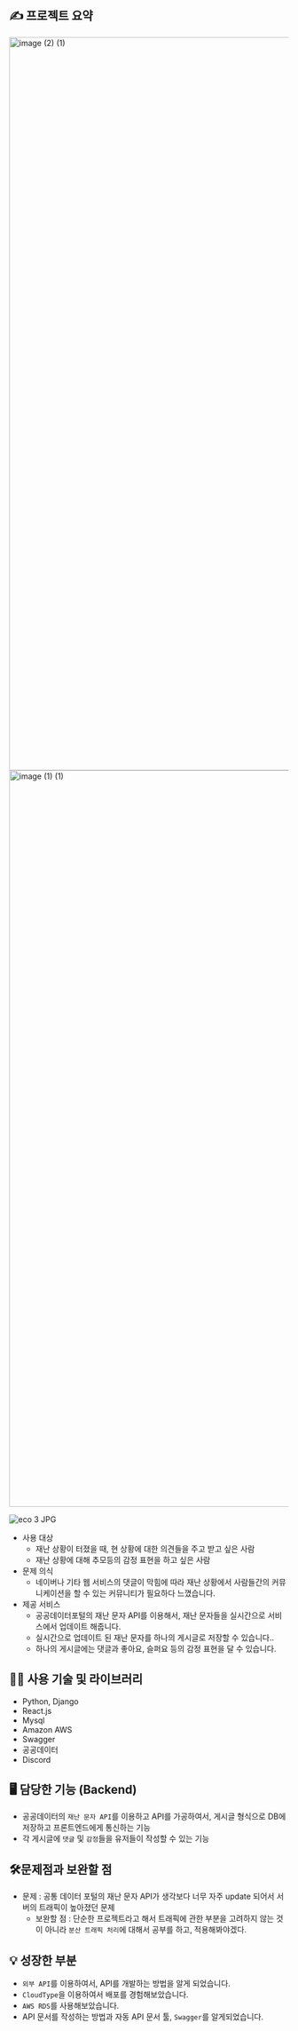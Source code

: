 ## ✍️ 프로젝트 요약

<img width="1321" alt="image (2) (1)" src="https://user-images.githubusercontent.com/102592414/225854426-91db9595-e5c0-4a1e-a8ed-fb32ad1ff995.png">

<img width="1327" alt="image (1) (1)" src="https://user-images.githubusercontent.com/102592414/225854346-f1bfabdc-becf-412c-b33f-0635cb1ced18.png">

![eco 3 JPG](https://user-images.githubusercontent.com/102592414/225854295-90d2cb15-04c1-4e7b-bd81-7423a949a17f.jpg)

- 사용 대상
    - 재난 상황이 터졌을 때, 현 상황에 대한 의견들을 주고 받고 싶은 사람
    - 재난 상황에 대해 추모등의 감정 표현을 하고 싶은 사람
- 문제 의식
    - 네이버나 기타 웹 서비스의 댓글이 막힘에 따라 재난 상황에서 사람들간의 커뮤니케이션을 할 수 있는 커뮤니티가 필요하다 느꼈습니다.
- 제공 서비스
    - 공공데이터포털의 재난 문자 API를 이용해서, 재난 문자들을 실시간으로 서비스에서 업데이트 해줍니다.
    - 실시간으로 업데이트 된 재난 문자를 하나의 게시글로 저장할 수 있습니다..
    - 하나의 게시글에는 댓글과 좋아요, 슬퍼요 등의 감정 표현을 달 수 있습니다.

## 🐱‍🏍 사용 기술 및 라이브러리

- Python, Django
- React.js
- Mysql
- Amazon AWS
- Swagger
- 공공데이터
- Discord

## 🖥 담당한 기능 (Backend)

- 공공데이터의 `재난 문자 API`를 이용하고 API를 가공하여서, 게시글 형식으로 DB에 저장하고 프론트엔드에게 통신하는 기능
- 각 게시글에 `댓글` 및 `감정`들을 유저들이 작성할 수 있는 기능

## 🛠문제점과 보완할 점

- 문제 : 공통 데이터 포털의 재난 문자 API가 생각보다 너무 자주 update 되어서 서버의 트래픽이 높아졌던 문제
    - 보완할 점 : 단순한 프로젝트라고 해서 트래픽에 관한 부분을 고려하지 않는 것이 아니라 `분산 트래픽 처리`에 대해서 공부를 하고, 적용해봐야겠다.

## 💡 성장한 부분

- `외부 API`를 이용하여서, API를 개발하는 방법을 알게 되었습니다.
- `CloudType`을 이용하여서 배포를 경험해보았습니다.
- `AWS RDS`를 사용해보았습니다.
- API 문서를 작성하는 방법과 자동 API 문서 툴, `Swagger`를 알게되었습니다.
